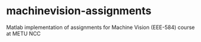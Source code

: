 # machinevision-assignments
Matlab implementation of assignments for Machine Vision (EEE-584) course at METU NCC
